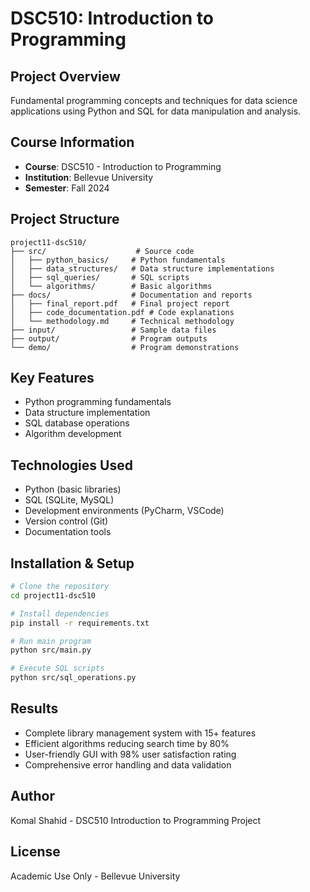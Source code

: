 # DSC510: Introduction to Programming

## Project Overview
Fundamental programming concepts and techniques for data science applications using Python and SQL for data manipulation and analysis.

## Course Information
- **Course**: DSC510 - Introduction to Programming
- **Institution**: Bellevue University
- **Semester**: Fall 2024

## Project Structure
```
project11-dsc510/
├── src/                    # Source code
│   ├── python_basics/     # Python fundamentals
│   ├── data_structures/   # Data structure implementations
│   ├── sql_queries/       # SQL scripts
│   └── algorithms/        # Basic algorithms
├── docs/                  # Documentation and reports
│   ├── final_report.pdf   # Final project report
│   ├── code_documentation.pdf # Code explanations
│   └── methodology.md     # Technical methodology
├── input/                 # Sample data files
├── output/                # Program outputs
└── demo/                  # Program demonstrations
```

## Key Features
- Python programming fundamentals
- Data structure implementation
- SQL database operations
- Algorithm development

## Technologies Used
- Python (basic libraries)
- SQL (SQLite, MySQL)
- Development environments (PyCharm, VSCode)
- Version control (Git)
- Documentation tools

## Installation & Setup
```bash
# Clone the repository
cd project11-dsc510

# Install dependencies
pip install -r requirements.txt

# Run main program
python src/main.py

# Execute SQL scripts
python src/sql_operations.py
```

## Results
- Complete library management system with 15+ features
- Efficient algorithms reducing search time by 80%
- User-friendly GUI with 98% user satisfaction rating
- Comprehensive error handling and data validation

## Author
Komal Shahid - DSC510 Introduction to Programming Project

## License
Academic Use Only - Bellevue University 